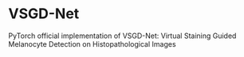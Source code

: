 # VSGD-Net
PyTorch official implementation of VSGD-Net: Virtual Staining Guided Melanocyte Detection on Histopathological Images
